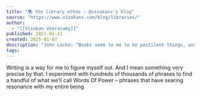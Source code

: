 ```yaml
---
title: "📚 the library ethos - @visakanv's blog"
source: "https://www.visakanv.com/blog/libraries/"
author:
  - "[[Visakan Veerasamy]]"
published: 2021-02-21
created: 2025-01-07
description: "John Locke: “Books seem to me to be pestilent things, and infect all that trade in them… with something very perverse and brutal. Printers, binders, sellers, and others that make a trade and gain out of them have universally so odd a turn and corruption of mind that they have a way of dealing peculiar […]"
tags:
---
```

Writing is a way for me to figure myself out. And I mean something very precise by that. I experiment with hundreds of thousands of phrases to find a handful of what we’ll call Words Of Power – phrases that have searing resonance with my entire being